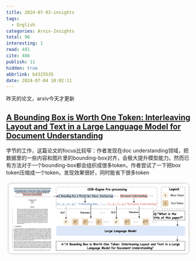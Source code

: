 ```yaml
---
title: 2024-07-03-insights
tags:
  - English
categories: Arxiv-Insights
total: 96
interesting: 1
read: 481
cite: 486
publish: 11
hidden: true
abbrlink: b4325535
date: 2024-07-04 10:02:11
---
```


昨天的论文，arxiv今天才更新

## [A Bounding Box is Worth One Token: Interleaving Layout and Text in a Large Language Model for Document Understanding](https://arxiv.org/pdf/2407.01976)

字节的工作，这篇论文的focus比较窄：作者发现在doc understanding领域，把数据里的一些内容和图片里的bounding-box对齐，会极大提升模型能力。然而已有方法对于一个bounding-box都会组织成很多token，作者尝试了一下把box token压缩成一个token，发现效果很好，同时能省下很多token

<img src="../../files/images/arxiv-insights/2024-07-01-07-05/laytextllm.png" >
